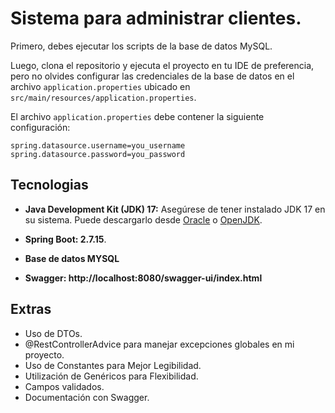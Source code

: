 
# Sistema para administrar clientes.

Primero, debes ejecutar los scripts de la base de datos MySQL.

Luego, clona el repositorio y ejecuta el proyecto en tu IDE de preferencia, pero no olvides configurar las credenciales de la base de datos en el archivo `application.properties` ubicado en `src/main/resources/application.properties`.

El archivo `application.properties` debe contener la siguiente configuración:

```properties
spring.datasource.username=you_username
spring.datasource.password=you_password
```

## Tecnologias

- **Java Development Kit (JDK) 17:** Asegúrese de tener instalado JDK 17 en su sistema. Puede descargarlo desde [Oracle](https://www.oracle.com/java/technologies/javase-downloads.html) o [OpenJDK](https://adoptopenjdk.net/).

- **Spring Boot: 2.7.15**.

- **Base de datos MYSQL**

- **Swagger: http://localhost:8080/swagger-ui/index.html**


## Extras

- Uso de DTOs.
- @RestControllerAdvice para manejar excepciones globales en mi proyecto.
- Uso de Constantes para Mejor Legibilidad.
- Utilización de Genéricos para Flexibilidad.
- Campos validados.
- Documentación con Swagger.










